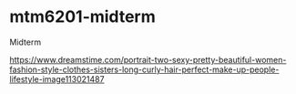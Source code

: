 # mtm6201-midterm
Midterm
<!-- Contact Page Images -->
https://www.dreamstime.com/portrait-two-sexy-pretty-beautiful-women-fashion-style-clothes-sisters-long-curly-hair-perfect-make-up-people-lifestyle-image113021487
